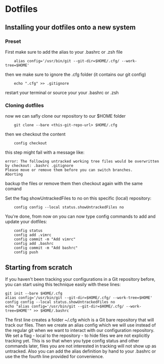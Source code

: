 # Dotfiles

## Installing your dotfiles onto a new system

### Preset

First make sure to add the alias to your .bashrc or .zsh file

```shell
	alias config='/usr/bin/git --git-dir=$HOME/.cfg/ --work-tree=$HOME'
```

then we make sure to ignore the .cfg folder (it contains our git config)

```shell
	echo ".cfg" >> .gitignore
```

restart your terminal or source your your .bashrc or .zsh

### Cloning dotfiles

now we can safly clone our repository to our $HOME folder

```shell
	git clone --bare <this-git-repo-url> $HOME/.cfg
```

then we checkout the content

```shell
	config checkout
```

this step might fail with a message like:

```shell
error: The following untracked working tree files would be overwritten by checkout: .bashrc .gitignore
Please move or remove them before you can switch branches.
Aborting
```

backup the files or remove them then checkout again with the same comand

Set the flag showUntrackedFiles to no on this specific (local) repository:

```shell
	config config --local status.showUntrackedFiles no
```

You're done, from now on you can now type config commands to add and update your dotfiles:

```shell
	config status
	config add .vimrc
	config commit -m "Add vimrc"
	config add .bashrc
	config commit -m "Add bashrc"
	config push
```

## Starting from scratch

If you haven't been tracking your configurations in a Git repository before, you can start using this technique easily with these lines:

```shell
git init --bare $HOME/.cfg
alias config='/usr/bin/git --git-dir=$HOME/.cfg/ --work-tree=$HOME'
config config --local status.showUntrackedFiles no
echo "alias config='/usr/bin/git --git-dir=$HOME/.cfg/ --work-tree=$HOME'" >> $HOME/.bashrc
```

The first line creates a folder ~/.cfg which is a Git bare repository that will track our files.
Then we create an alias config which we will use instead of the regular git when we want to interact with our configuration repository.
We set a flag - local to the repository - to hide files we are not explicitly tracking yet. This is so that when you type config status and other commands later, files you are not interested in tracking will not show up as untracked.
Also you can add the alias definition by hand to your .bashrc or use the the fourth line provided for convenience.
